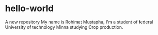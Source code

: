 # hello-world
A new repository
   My name is Rohimat Mustapha, I'm a student 
of federal University of technology Minna 
studying Crop production. 
